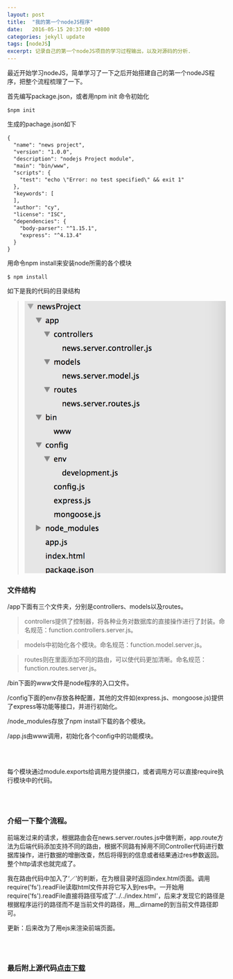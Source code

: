 ```yaml
---
layout: post
title:  "我的第一个nodeJS程序"
date:   2016-05-15 20:37:00 +0800
categories: jekyll update
tags: [nodeJS]
excerpt: 记录自己的第一个nodeJS项目的学习过程输出，以及对源码的分析.
---
```


最近开始学习nodeJS，简单学习了一下之后开始搭建自己的第一个nodeJS程序，把整个流程梳理了一下。

首先编写package.json，或者用npm init 命令初始化

	$npm init

生成的pachage.json如下

	{
	  "name": "news project",
	  "version": "1.0.0",
	  "description": "nodejs Project module",
	  "main": "bin/www",
	  "scripts": {
	    "test": "echo \"Error: no test specified\" && exit 1"
	  },
	  "keywords": [
	  ],
	  "author": "cy",
	  "license": "ISC",
	  "dependencies": {
	    "body-parser": "^1.15.1",
	    "express": "^4.13.4"
	  }
	}

用命令npm install来安装node所需的各个模块

	$ npm install

如下是我的代码的目录结构

>![img](/img/first_nodeJS/mulu.png)

### 文件结构

/app下面有三个文件夹，分别是controllers、models以及routes。

>controllers提供了控制器，将各种业务对数据库的直接操作进行了封装。命名规范：function.controllers.server.js。

>models中初始化各个模块。命名规范：function.model.server.js。

>routes则在里面添加不同的路由，可以使代码更加清晰。命名规范：function.routes.server.js。

/bin下面的www文件是node程序的入口文件。

/config下面的env存放各种配置，其他的文件如(express.js、mongoose.js)提供了express等功能等接口，并进行初始化。

/node_modules存放了npm install下载的各个模块。

/app.js由www调用，初始化各个config中的功能模块。

<br><br>

每个模块通过module.exports给调用方提供接口，或者调用方可以直接require执行模块中的代码。

<br><br>


### 介绍一下整个流程。

前端发过来的请求，根据路由会在news.server.routes.js中做判断，app.route方法为后端代码添加支持不同的路由，根据不同路有掉用不同Controller代码进行数据库操作，进行数据的增删改查，然后将得到的信息或者结果通过res参数返回。整个http请求也就完成了。

我在路由代码中加入了‘／’的判断，在为根目录时返回index.html页面。调用require('fs').readFile读取html文件并将它写入到res中。一开始用require('fs').readFile直接将路径写成了'../../index.html'，后来才发现它的路径是根据程序运行的路径而不是当前文件的路径，用__dirname的到当前文件路径即可。

更新：后来改为了用ejs来渲染前端页面。

<br><br>

### 最后附上源代码[点击下载](/file/newsProject.zip)


